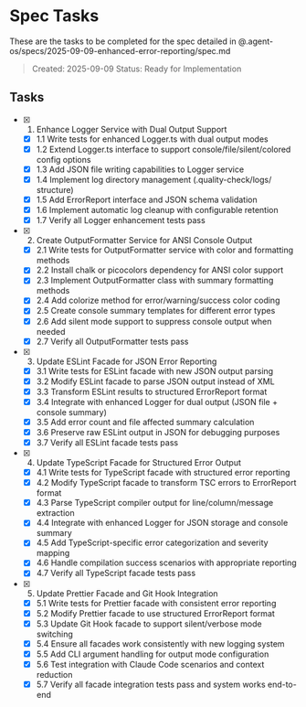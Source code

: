 # Spec Tasks

These are the tasks to be completed for the spec detailed in
@.agent-os/specs/2025-09-09-enhanced-error-reporting/spec.md

> Created: 2025-09-09 Status: Ready for Implementation

## Tasks

- [x] 1. Enhance Logger Service with Dual Output Support
  - [x] 1.1 Write tests for enhanced Logger.ts with dual output modes
  - [x] 1.2 Extend Logger.ts interface to support console/file/silent/colored
        config options
  - [x] 1.3 Add JSON file writing capabilities to Logger service
  - [x] 1.4 Implement log directory management (.quality-check/logs/ structure)
  - [x] 1.5 Add ErrorReport interface and JSON schema validation
  - [x] 1.6 Implement automatic log cleanup with configurable retention
  - [x] 1.7 Verify all Logger enhancement tests pass

- [x] 2. Create OutputFormatter Service for ANSI Console Output
  - [x] 2.1 Write tests for OutputFormatter service with color and formatting
        methods
  - [x] 2.2 Install chalk or picocolors dependency for ANSI color support
  - [x] 2.3 Implement OutputFormatter class with summary formatting methods
  - [x] 2.4 Add colorize method for error/warning/success color coding
  - [x] 2.5 Create console summary templates for different error types
  - [x] 2.6 Add silent mode support to suppress console output when needed
  - [x] 2.7 Verify all OutputFormatter tests pass

- [x] 3. Update ESLint Facade for JSON Error Reporting
  - [x] 3.1 Write tests for ESLint facade with new JSON output parsing
  - [x] 3.2 Modify ESLint facade to parse JSON output instead of XML
  - [x] 3.3 Transform ESLint results to structured ErrorReport format
  - [x] 3.4 Integrate with enhanced Logger for dual output (JSON file + console
        summary)
  - [x] 3.5 Add error count and file affected summary calculation
  - [x] 3.6 Preserve raw ESLint output in JSON for debugging purposes
  - [x] 3.7 Verify all ESLint facade tests pass

- [x] 4. Update TypeScript Facade for Structured Error Output
  - [x] 4.1 Write tests for TypeScript facade with structured error reporting
  - [x] 4.2 Modify TypeScript facade to transform TSC errors to ErrorReport
        format
  - [x] 4.3 Parse TypeScript compiler output for line/column/message extraction
  - [x] 4.4 Integrate with enhanced Logger for JSON storage and console summary
  - [x] 4.5 Add TypeScript-specific error categorization and severity mapping
  - [x] 4.6 Handle compilation success scenarios with appropriate reporting
  - [x] 4.7 Verify all TypeScript facade tests pass

- [x] 5. Update Prettier Facade and Git Hook Integration
  - [x] 5.1 Write tests for Prettier facade with consistent error reporting
  - [x] 5.2 Modify Prettier facade to use structured ErrorReport format
  - [x] 5.3 Update Git Hook facade to support silent/verbose mode switching
  - [x] 5.4 Ensure all facades work consistently with new logging system
  - [x] 5.5 Add CLI argument handling for output mode configuration
  - [x] 5.6 Test integration with Claude Code scenarios and context reduction
  - [x] 5.7 Verify all facade integration tests pass and system works end-to-end
